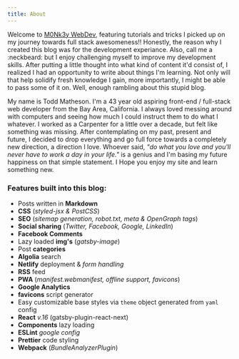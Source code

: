 ```yaml
---
title: About
---
```


Welcome to [M0Nk3y WebDev](https://github.com/toddmath), featuring tutorials and tricks I picked up on my journey towards full stack awesomeness!! Honestly, the reason why I created this blog was for the development experiance. Also, call me a :neckbeard: but I enjoy challenging myself to improve my development skills. After putting a little thought into what kind of content it'd consist of, I realized I had an opportunity to write about things I'm learning. Not only will that help solidify fresh knowledge I gain, more importantly, I might be able to pass some of it on. Well, enough rambling about this stupid blog.

My name is Todd Matheson. I'm a 43 year old aspiring front-end / full-stack web developer from the Bay Area, California. I always loved messing around with computers and seeing how much I could instruct them to do what I whatever. I worked as a Carpenter for a little over a decade, but felt like something was missing. After contemplating on my past, present and future, I decided to drop everything and go full force towards a completely new direction, a direction I love. Whoever said, _"do what you love and you'll never have to work a day in your life."_ is a genius and I'm basing my future happiness on that simple statement. I Hope you enjoy my site and learn something new.

### Features built into this blog:

- Posts written in **Markdown**
- **CSS** (_styled-jsx & PostCSS_)
- **SEO** (_sitemap generation, robot.txt, meta & OpenGraph tags_)
- **Social sharing** (_Twitter, Facebook, Google, LinkedIn_)
- **Facebook Comments**
- Lazy loaded **img's** (_gatsby-image_)
- Post **categories**
- **Algolia** search
- **Netlify** deployment & _form handling_
- **RSS** feed
- **PWA** (_manifest.webmanifest, offline support, favicons_)
- **Google Analytics**
- **favicons** script generator
- Easy customizable base styles via `theme` object generated from `yaml` config
- **React** _v.16_ (gatsby-plugin-react-next)
- **Components** lazy loading
- **ESLint** _google config_
- **Prettier** code styling
- **Webpack** (_BundleAnalyzerPlugin_)
